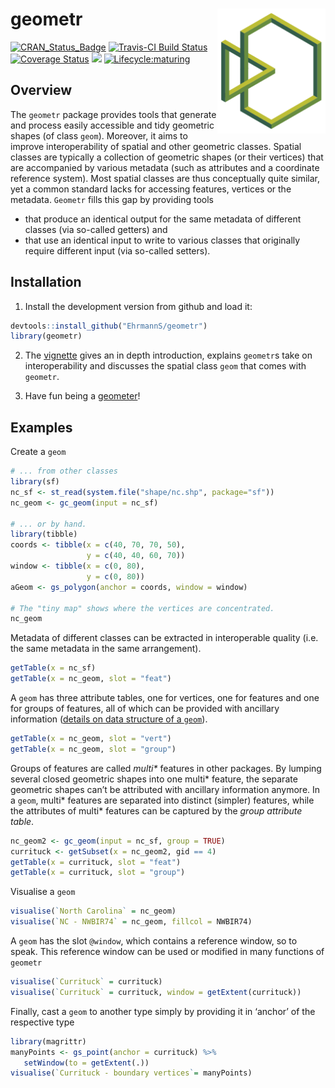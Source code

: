 # geometr <a href='https://ehrmanns.github.io/geometr/'><img src='man/img/logo.svg' align="right" height="200" /></a>

[![CRAN\_Status\_Badge](http://www.r-pkg.org/badges/version/geometr)](https://cran.r-project.org/package=geometr)
[![Travis-CI Build
Status](https://travis-ci.org/EhrmannS/geometr.svg?branch=master)](https://travis-ci.org/EhrmannS/geometr)
[![Coverage
Status](https://img.shields.io/codecov/c/github/EhrmannS/geometr/master.svg)](https://codecov.io/github/EhrmannS/geometr?branch=master)
[![](http://cranlogs.r-pkg.org/badges/grand-total/geometr)](https://cran.rstudio.com/web/packages/geometr/index.html)
[![Lifecycle:maturing](https://img.shields.io/badge/lifecycle-maturing-blue.svg)](https://www.tidyverse.org/lifecycle/#maturing)

## Overview

The `geometr` package provides tools that generate and process easily accessible and tidy geometric shapes (of class `geom`). Moreover, it aims to improve interoperability of spatial and other geometric classes. Spatial
classes are typically a collection of geometric shapes (or their vertices) that are accompanied by various metadata (such as attributes and a coordinate reference system). Most spatial classes are thus conceptually quite similar, yet a common standard lacks for accessing features, vertices or the metadata. `Geometr` fills this gap by providing tools

  - that produce an identical output for the same metadata of different classes (via so-called getters) and
  - that use an identical input to write to various classes that originally require different input (via so-called setters).

## Installation

1)  Install the development version from github and load it:

``` r
devtools::install_github("EhrmannS/geometr")
library(geometr)
```

2)  The [vignette](https://ehrmanns.github.io/geometr/articles/geometr.html) gives an in depth introduction, explains `geometr`s take on interoperability and discusses the spatial class `geom` that comes with `geometr`.

3)  Have fun being a [geometer](https://en.wikipedia.org/wiki/List_of_geometers)\!

## Examples

Create a `geom`

``` r
# ... from other classes
library(sf)
nc_sf <- st_read(system.file("shape/nc.shp", package="sf"))
nc_geom <- gc_geom(input = nc_sf)

# ... or by hand.
library(tibble)
coords <- tibble(x = c(40, 70, 70, 50),
                 y = c(40, 40, 60, 70))
window <- tibble(x = c(0, 80),
                 y = c(0, 80))
aGeom <- gs_polygon(anchor = coords, window = window)

# The "tiny map" shows where the vertices are concentrated.
nc_geom
```

Metadata of different classes can be extracted in interoperable quality (i.e. the same metadata in the same arrangement).

``` r
getTable(x = nc_sf)
getTable(x = nc_geom, slot = "feat")
```

A `geom` has three attribute tables, one for vertices, one for features and one for groups of features, all of which can be provided with ancillary information ([details on data structure of a `geom`](https://ehrmanns.github.io/geometr/articles/geometr.html#description-of-the-class-geom)).

``` r
getTable(x = nc_geom, slot = "vert")
getTable(x = nc_geom, slot = "group")
```

Groups of features are called *multi\** features in other packages. By lumping several closed geometric shapes into one multi\* feature, the separate geometric shapes can’t be attributed with ancillary information anymore. In a `geom`, multi\* features are separated into distinct (simpler) features, while the attributes of multi\* features can be captured by the *group attribute table*.

``` r
nc_geom2 <- gc_geom(input = nc_sf, group = TRUE)
currituck <- getSubset(x = nc_geom2, gid == 4)
getTable(x = currituck, slot = "feat")
getTable(x = currituck, slot = "group")
```

Visualise a `geom`

``` r
visualise(`North Carolina` = nc_geom)
visualise(`NC - NWBIR74` = nc_geom, fillcol = NWBIR74)
```

A `geom` has the slot `@window`, which contains a reference window, so to speak. This reference window can be used or modified in many functions of `geometr`

``` r
visualise(`Currituck` = currituck)
visualise(`Currituck` = currituck, window = getExtent(currituck))
```

Finally, cast a `geom` to another type simply by providing it in ‘anchor’ of the respective type

``` r
library(magrittr)
manyPoints <- gs_point(anchor = currituck) %>% 
   setWindow(to = getExtent(.))
visualise(`Currituck - boundary vertices`= manyPoints)
```
